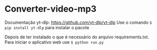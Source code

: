 # Converter-video-mp3

Documentação yt-dlp: https://github.com/yt-dlp/yt-dlp
Use o comando `$ pip install yt-dlp` para instalar o pacote

Depois de ter instalado o que é necessário do arquivo requirements.txt.
Para iniciar o aplicativo web use `$ python run.py`
